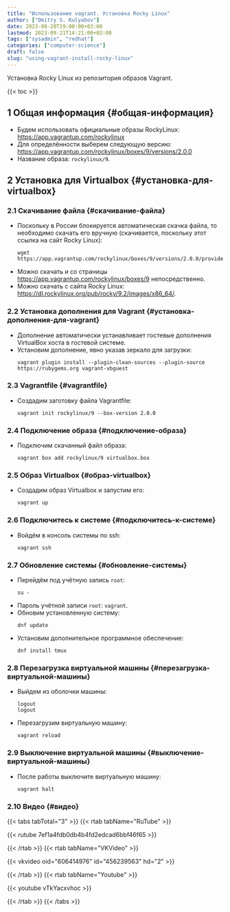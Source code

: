 ```yaml
---
title: "Использование vagrant. Установка Rocky Linux"
author: ["Dmitry S. Kulyabov"]
date: 2023-08-20T19:00:00+03:00
lastmod: 2023-09-21T14:21:00+03:00
tags: ["sysadmin", "redhat"]
categories: ["computer-science"]
draft: false
slug: "using-vagrant-install-rocky-linux"
---
```


Установка Rocky Linux из репозитория образов Vagrant.

<!--more-->

{{< toc >}}


## <span class="section-num">1</span> Общая информация {#общая-информация}

-   Будем использовать официальные образы RockyLinux: <https://app.vagrantup.com/rockylinux>
-   Для определённости выберем следующую версию: <https://app.vagrantup.com/rockylinux/boxes/9/versions/2.0.0>
-   Название образа: `rockylinux/9`.


## <span class="section-num">2</span> Установка для Virtualbox {#установка-для-virtualbox}


### <span class="section-num">2.1</span> Скачивание файла {#скачивание-файла}

-   Поскольку в России блокируется автоматическая скачка файла, то необходимо скачать его вручную (скачивается, поскольку этот ссылка на сайт Rocky Linux):
    ```shell
    wget https://app.vagrantup.com/rockylinux/boxes/9/versions/2.0.0/providers/virtualbox.box
    ```
-   Можно скачать и со страницы <https://app.vagrantup.com/rockylinux/boxes/9> непосредственно.
-   Можно скачать с сайта Rocky Linux: <https://dl.rockylinux.org/pub/rocky/9.2/images/x86_64/>.


### <span class="section-num">2.2</span> Установка дополнения для Vagrant {#установка-дополнения-для-vagrant}

-   Дополнение автоматически устанавливает гостевые дополнения VirtualBox хоста в гостевой системе.
-   Установим дополнение, явно указав зеркало для загрузки:
    ```shell
    vagrant plugin install --plugin-clean-sources --plugin-source https://rubygems.org vagrant-vbguest
    ```


### <span class="section-num">2.3</span> Vagrantfile {#vagrantfile}

-   Создадим заготовку файла Vagrantfile:
    ```shell
    vagrant init rockylinux/9 --box-version 2.0.0
    ```


### <span class="section-num">2.4</span> Подключение образа {#подключение-образа}

-   Подключим скачанный файл образа:
    ```shell
    vagrant box add rockylinux/9 virtualbox.box
    ```


### <span class="section-num">2.5</span> Образ Virtualbox {#образ-virtualbox}

-   Создадим образ Virtualbox и запустим его:
    ```shell
    vagrant up
    ```


### <span class="section-num">2.6</span> Подключитесь к системе {#подключитесь-к-системе}

-   Войдём в консоль системы по ssh:
    ```shell
    vagrant ssh
    ```


### <span class="section-num">2.7</span> Обновление системы {#обновление-системы}

-   Перейдём под учётную запись `root`:
    ```shell
    su -
    ```
-   Пароль учётной записи `root`: `vagrant`.
-   Обновим установленную систему:
    ```shell
    dnf update
    ```
-   Установим дополнительное программное обеспечение:
    ```shell
    dnf install tmux
    ```


### <span class="section-num">2.8</span> Перезагрузка виртуальной машины {#перезагрузка-виртуальной-машины}

-   Выйдем из оболочки машины:
    ```shell
    logout
    logout
    ```
-   Перезагрузим виртуальную машину:
    ```shell
    vagrant reload
    ```


### <span class="section-num">2.9</span> Выключение виртуальной машины {#выключение-виртуальной-машины}

-   После работы выключите виртуальную машину:
    ```shell
    vagrant halt
    ```


### <span class="section-num">2.10</span> Видео {#видео}

{{< tabs tabTotal="3" >}}
{{< rtab tabName="RuTube" >}}

{{< rutube 7ef1a4fdb0db4b4fd2edcad6bbf46f65 >}}

{{< /rtab >}}
{{< rtab tabName="VKVideo" >}}

{{< vkvideo oid="606414976" id="456239563" hd="2"  >}}

{{< /rtab >}}
{{< rtab tabName="Youtube" >}}

{{< youtube vTkYacxvhoc >}}

{{< /rtab >}}
{{< /tabs >}}
